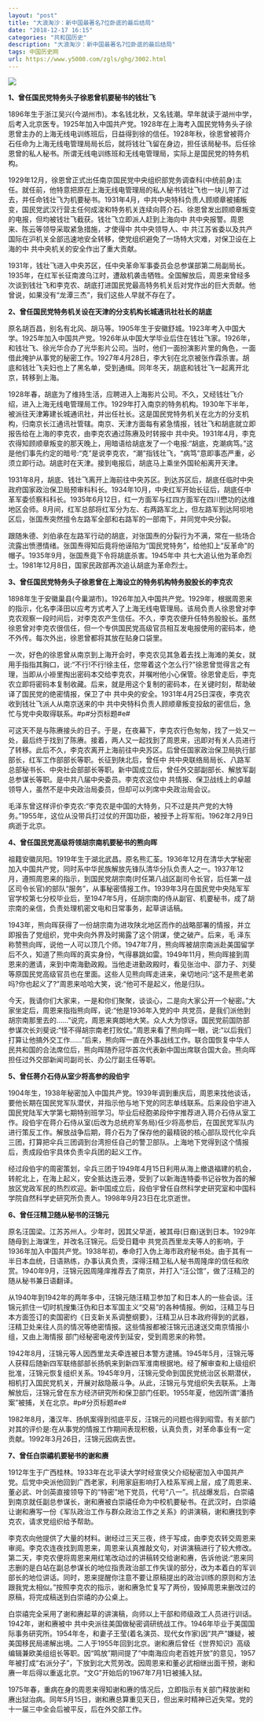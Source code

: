 ```yaml
---
layout: "post"
title: "大浪淘沙：新中国最著名7位卧底的最后结局"
date: "2018-12-17 16:15"
categories: "共和国历史"
description: "大浪淘沙：新中国最著名7位卧底的最后结局"
tags: 中国历史网
url: https://www.y5000.com/zgls/ghg/3002.html
---
```






**![](https://img.y5000.com/uploads/allimg/160813/4-160Q3230135P3.jpg)**

**1、曾任国民党特务头子徐恩曾机要秘书的钱壮飞**

1896年生于浙江吴兴(今湖州市)。本名钱北秋，又名钱潮。早年就读于湖州中学，后考入北京医专。1925年加入中国共产党。1928年在上海考入国民党特务头子徐恩曾主办的上海无线电训练班后，日益得到徐的信任。1928年秋，徐恩曾被蒋介石任命为上海无线电管理局局长后，就将钱壮飞留在身边，担任该局秘书。后任徐恩曾的私人秘书。所谓无线电训练班和无线电管理局，实际上是国民党的特务机构。

1929年12月，徐恩曾正式出任南京国民党中央组织部党务调查科(中统前身)主任。就任前，他特意把原在上海无线电管理局的私人秘书钱壮飞也一块儿带了过去，并任命钱壮飞为机要秘书。1931年4月，中共中央特科负责人顾顺章被捕叛变，国民党武汉行营主任何成浚和特务机关连续向蒋介石、徐恩曾发出顾顺章叛变的电报，但均被钱壮飞截获。钱壮飞立即派人赶到上海向中
共中央报警。周恩来、陈云等领导采取紧急措施，才使得中 共中央领导人、中
共江苏省委以及共产国际在沪机关全部迅速地安全转移，使党组织避免了一场特大灾难，对保卫设在上海的中 共中央机关的安全作出了重大贡献。

1931年，钱壮飞进入中央苏区，任中央革命军事委员会总参谋部第二局副局长。1935年，在红军长征南渡乌江时，遭敌机袭击牺牲。全国解放后，周恩来曾经多次谈到钱壮飞和李克农、胡底打进国民党最高特务机关后对党作出的巨大贡献。他曾说，如果没有“龙潭三杰”，我们这些人早就不存在了。

**2、曾任国民党特务机关设在天津的分支机构长城通讯社社长的胡底**

原名胡百昌，别名有北风、胡马等。1905年生于安徽舒城。1923年考入中国大学。1925年加入中国共产党。1926年从中国大学毕业后住在钱壮飞家。1926年，和钱壮飞、徐光华合办了光华影片公司。当时，他们一面扮演影片里的角色，一面借此掩护从事党的秘密工作。1927年4月28日，李大钊在北京被张作霖杀害。胡底和钱壮飞夫妇也上了黑名单，受到通缉。同年冬天，胡底和钱壮飞一起离开北京，转移到上海。

1928年春，胡底为了维持生活，应聘进入上海影片公司。不久，又经钱壮飞介绍，进入上海无线电管理局工作。1929年打入南京的特务机构。1930年下半年，被派往天津筹建长城通讯社，并出任社长。这是国民党特务机关在北方的分支机构，归南京长江通讯社管辖。南京、天津方面每有紧急情报，钱壮飞和胡底就立即报告给在上海的李克农，由李克农通过陈赓及时转报中
共中央。1931年4月，李克农得知顾顺章叛变的那天晚上，用暗语给胡底发了一个电报:“胡底，克潮病笃。”这是他们事先约定的暗号:“克”是说李克农，“潮”指钱壮飞，“病笃”意即事态严重，必须立即行动。胡底时在天津。接到电报后，胡底马上乘坐外国轮船离开天津。

1931年8月，胡底、钱壮飞离开上海前往中央苏区。到达苏区后，胡底任临时中央政府国家政治保卫局预审科科长。1934年10月，中央红军开始长征后，胡底任中革军委侦察科科长。1935年6月12日，红一方面军与红四方面军在四川懋功的达维地区会师。8月间，红军总部将红军分为左、右两路军北上，但左路军到达阿坝地区后，张国焘突然擅令左路军全部和右路军的一部南下，并同党中央分裂。

跟随朱德、刘伯承在左路军行动的胡底，对张国焘的分裂行为不满，常在一些场合流露出愤懑情绪。张国焘得知后竟将他诬陷为“国民党特务”，给他扣上“反革命”的帽子。1935年9月，张国焘竟下令将胡底杀害。1945年中
共七大追认他为革命烈士。1981年12月8日，国家民政部再次追认胡底为革命烈士。

**3、曾任国民党特务头子徐恩曾在上海设立的特务机构特务股股长的李克农**

1898年生于安徽巢县(今巢湖市)。1926年加入中国共产党。1929年，根据周恩来的指示，化名李泽田以应考方式考入了上海无线电管理局。该局负责人徐恩曾对李克农观察一段时间后，对李克农产生信任。不久，李克农便升任特务股股长。虽然徐恩曾对李克农很信任，但一个专供国民党高级官员相互发电报使用的密码本，绝不外传。每次外出，徐恩曾都将其放在贴身口袋里。

一次，好色的徐恩曾从南京到上海开会时，李克农见其急着去找上海滩的美女，就用手指指其胸口，说:“不行!不行!徐主任，您带着这个怎么行?”徐恩曾觉得言之有理，当即从小褂里掏出密码本交给李克农，并嘱咐他小心保管。徐恩曾走后，李克农立即将密码本复制收藏。后来，就是用这个复制的密码本，在关键时刻，帮助破译了国民党的绝密情报，保卫了中
共中央的安全。1931年4月25日深夜，李克农收到钱壮飞派人从南京送来的中
共中央特科负责人顾顺章叛变投敌的密信后，急忙与党中央取得联系。#p#分页标题#e#

可这天不是与陈赓接头的日子。于是，在夜幕下，李克农行色匆匆，找了一处又一处，最后终于找到了陈赓。接着，两人又一起找到了周恩来，迅即对有关人员进行了转移。此后不久，李克农离开上海前往中央苏区。后曾任国家政治保卫局执行部部长，红军工作部部长等职。长征到陕北后，曾任中
共中央联络局局长、八路军总部秘书长、中央社会部部长等职。新中国成立后，曾任外交部副部长、解放军副总参谋长等职。是中共八届中央委员。李克农这位中
共情报、保卫战线上的卓越领导人，虽然不是中央政治局委员，但却可以列席中央政治局会议。

毛泽东曾这样评价李克农:“李克农是中国的大特务，只不过是共产党的大特务。”1955年，这位从没带兵打过仗的开国功臣，被授予上将军衔。1962年2月9日病逝于北京。

**4、曾任国民党高级将领胡宗南机要秘书的熊向晖**

祖籍安徽凤阳。1919年生于湖北武昌。原名熊汇荃。1936年12月在清华大学秘密加入中国共产党，同时系中华民族解放先锋队清华分队负责人之一。1937年12月，遵照周恩来的指示，到国民党胡宗南(时任第八战区副司令长官，后任第一战区司令长官)的部队“服务”，从事秘密情报工作。1939年3月在国民党中央陆军军官学校第七分校毕业后，至1947年5月，任胡宗南的侍从副官、机要秘书，成了胡宗南的亲信，负责处理机密文电和日常事务，起草讲话稿。

1943年，熊向晖获得了一份胡宗南为进攻陕北地区而作的战略部署的情报，并立即报告了党组织，党中央向外界及时揭露了这个阴谋，使之破产。后来，毛
泽东称赞熊向晖，说他一人可以顶几个师。1947年7月，熊向晖被胡宗南派赴美国留学后不久，知道了熊向晖的真实身份，气得暴跳如雷。1949年11月，熊向晖接到周恩来的邀请，来到中南海勤政殿。当他走进勤政殿时，看见张治中、邵力子、刘斐等原国民党高级官员也在里面。这些人见熊向晖走进来，亲切地问:“这不是熊老弟吗?你也起义了?”周恩来哈哈大笑，说:“他可不是起义，他是归队。

今天，我请你们大家来，一是和你们聚聚，谈谈心，二是向大家公开一个秘密。”大家坐定后，周恩来指指熊向晖，说:“他是1936年入党的中
共党员，是我们派他到胡宗南那里去的……”说完，周恩来爽朗地大笑。众人大为惊讶。国民党前国防部参谋次长刘斐说:“怪不得胡宗南老打败仗。”周恩来看了熊向晖一眼，说:“以后我们打算让他搞外交工作……”后来，熊向晖一直在外事战线工作。联合国恢复中华人民共和国的合法席位后，熊向晖随乔冠华首次代表新中国出席联合国大会。熊向晖担任过外交部新闻司副司长、办公厅副主任等职。

**5、曾任蒋介石侍从室少将高参的段伯宇**

1904年生，1938年秘密加入中国共产党。1939年调到重庆后，周恩来找他谈话，要他长期在国民党军队潜伏，并指示他与地下党的同志单线联系。后来段伯宇进入国民党陆军大学第七期特别班学习。毕业后经胞弟段仲宇推荐进入蒋介石侍从室工作。段伯宇在蒋介石侍从室(后改为总统府军务局)任少将高参后，在国民党军队内进行策反工作。解放战争后期，蒋介石为了保存他的最精锐的核心部队现代化伞兵三团，打算把伞兵三团调到台湾担任自己的警卫部队。上海地下党得到这个情报后，责成段伯宇具体负责伞兵团的起义工作。

经过段伯宇的周密策划，伞兵三团于1949年4月15日利用从海上撤退福建的机会，转舵北上，在海上起义，安全抵达连云港，受到了以新海连特委书记谷牧为首的解放区党政军民的热烈欢迎。新中国成立后，段伯宇曾任自然科学史研究室和中国科学院自然科学史研究所负责人。1998年9月23日在北京逝世。

**6、曾任汪精卫随从秘书的汪锦元**

原名汪国梁。江苏苏州人。少年时，因其父早逝，被其母(日裔)送到日本。1929年随母到上海谋生，并改名汪锦元。后受日籍中
共党员西里龙夫等人的影响，于1936年加入中国共产党。1938年初，奉命打入伪上海市政府秘书处。由于其有一半日本血统，日语熟练，办事认真负责，深得汪精卫私人秘书周隆庠的信任和欣赏。1940年9月，汪锦元因周隆庠推荐去了南京，并打入“汪公馆”，做了汪精卫的随从秘书兼日语翻译。

从1940年到1942年的两年多中，汪锦元随汪精卫参加了和日本人的一些会谈。汪锦元抓住一切时机搜集汪伪和日本军国主义“交易”的各种情报。例如，汪精卫与日本方面签订的卖国密约《日支新关系调整纲要》，汪精卫从日本政府得到的武器，汪精卫处来往人员的情况等绝密情报。这些情报都被汪锦元迅速送交南京情报小组，又由上海情报
部门经秘密电波传到延安，受到周恩来的称赞。

1942年8月，汪锦元等人因西里龙夫牵连被日本警方逮捕。1945年5月，汪锦元等人获释后随新四军联络部部长扬帆来到新四军淮南根据地。经了解审查和上级组织批准，汪锦元恢复组织关系。1945年9月，汪锦元受命到国民党统治区长期潜伏，相机打入国民党机关，开展对敌隐蔽斗争。从此，汪锦元与党组织失去联系。上海解放后，汪锦元曾在东方经济研究所和保卫部门任职。1955年夏，他因所谓“潘扬案”被捕，关在北京。#p#分页标题#e#

1982年8月，潘汉年、扬帆案得到彻底平反，汪锦元的问题也得到昭雪。有关部门对其的评价是:在从事党的情报工作期间表现积极，认真负责，对革命事业有一定贡献。1992年3月26日，汪锦元因病去世。

**7、曾任白崇禧机要秘书的谢和赓**

1912年生于广西桂林。1933年在北平读大学时经宣侠父介绍秘密加入中国共产党。后党中央派他回到广西老家，利用家庭影响打入桂系军阀上层，成了周恩来、董必武、叶剑英直接领导下的“特密”地下党员，代号“八一”。抗战爆发后，白崇禧到南京就任副总参谋长，谢和赓被白崇禧任命为中校机要秘书。在武汉时，白崇禧让谢和赓写一份《军队政治工作与群众政治工作之关系》的讲演稿，谢和赓找到李克农，请求党组织给予帮助。

李克农向他提供了大量的材料。谢经过三天三夜，终于写成，由李克农转交周恩来审阅。李克农连夜找到周恩来，周恩来认真推敲文句，对讲演稿进行了较大修改。第二天，李克农便将周恩来用红笔改动过的讲稿转交给谢和赓，告诉他说:“恩来同志删的是白站在副总参谋长的地位指责政治部工作失误的部分，改为本着白的军训部长的地位讲话。同时，恩来提醒你注意不要让原稿提出的政治训练的原则和方法跟我党太相似。”按照李克农的指示，谢和赓急忙复写了两份，毁掉周恩来删改过的原稿，将完成稿送到白崇禧的办公桌上。

白崇禧完全采用了谢和赓起草的讲演稿，向师以上干部和师级政工人员进行训话。1942年，谢和赓被中
共中央派往美国做秘密调研统战工作。1946年毕业于美国国际事务研究所。1954年冬，和妻子王莹(着名演员、现代女作家)因“共产”嫌疑，被美国移民局递解出境。二人于1955年回到北京。谢和赓后曾任《世界知识》高级编辑兼欧美组组长等职。因“鸣放”期间提了“中南海应向老百姓开放”的意见，1957年被打成“右派分子”，下放到北大荒劳改。因周恩来和董必武相继出面干预，谢和赓一年后得以重返北京。“文G”开始后的1967年7月1日被捕入狱。

1975年春，重病在身的周恩来得知谢和赓的情况后，立即指示有关部门释放谢和赓出狱治病。同年5月15日，谢和赓总算重见天日，但出来时精神已近失常。党的十一届三中全会后被平反，后在外交部工作。
